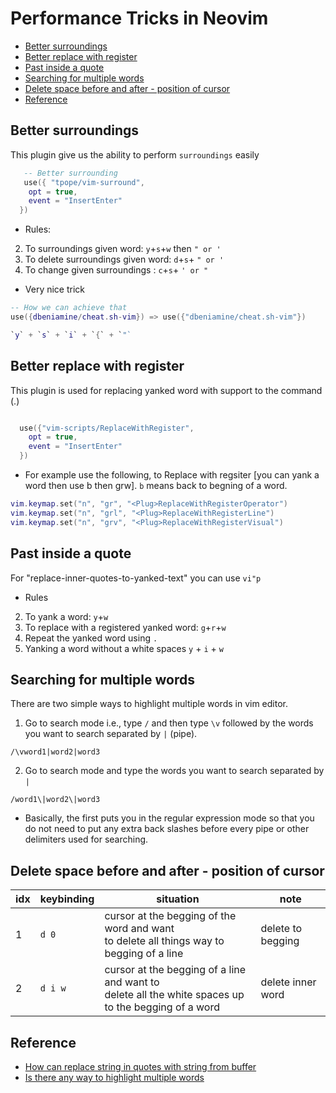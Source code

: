 # Performance Tricks in Neovim

<!-- vim-markdown-toc GitLab -->

* [Better surroundings](#better-surroundings)
* [Better replace with register](#better-replace-with-register)
* [Past inside a quote](#past-inside-a-quote)
* [Searching for multiple words](#searching-for-multiple-words)
* [Delete space before and after - position of cursor](#delete-space-before-and-after-position-of-cursor)
* [Reference](#reference)

<!-- vim-markdown-toc -->

## Better surroundings

This plugin give us the ability to perform `surroundings` easily

```lua
   -- Better surrounding
   use({ "tpope/vim-surround",
    opt = true,
    event = "InsertEnter"
  })

```

- Rules:

2. To surroundings given word: `y`+`s`+`w` then `" or '`
3. To delete surroundings given word: `d`+`s`+ `" or '`
4. To change given surroundings : `c`+`s`+ `' or "`

- Very nice trick

```lua
-- How we can achieve that
use({dbeniamine/cheat.sh-vim}) => use({"dbeniamine/cheat.sh-vim"})

`y` + `s` + `i` + `{` + `"`

```

## Better replace with register

This plugin is used for replacing yanked word with support to the command (.)

```lua

  use({"vim-scripts/ReplaceWithRegister",
    opt = true,
    event = "InsertEnter"
  })
```

- For example use the following, to Replace with regsiter [you can yank a word
  then use <ESC>b then grw]. `b` means back to begning of a word.

```lua
vim.keymap.set("n", "gr", "<Plug>ReplaceWithRegisterOperator")
vim.keymap.set("n", "grl", "<Plug>ReplaceWithRegisterLine")
vim.keymap.set("n", "grv", "<Plug>ReplaceWithRegisterVisual")
```

## Past inside a quote

For "replace-inner-quotes-to-yanked-text" you can use `vi"p`

- Rules

2. To yank a word: `y`+`w`
3. To replace with a registered yanked word: `g`+`r`+`w`
4. Repeat the yanked word using `.`
5. Yanking a word without a white spaces `y` + `i` + `w`

## Searching for multiple words

There are two simple ways to highlight multiple words in vim editor.

1. Go to search mode i.e., type `/` and then type `\v` followed by the words
   you want to search separated by `|` (pipe).

```vim
/\vword1|word2|word3
```

2. Go to search mode and type the words you want to search separated by `|`

```vim
/word1\|word2\|word3
```

- Basically, the first puts you in the regular expression mode so that you do
  not need to put any extra back slashes before every pipe or other delimiters
  used for searching.

## Delete space before and after - position of cursor

| idx | keybinding | situation                                                                                                | note              |
| --- | ---------- | -------------------------------------------------------------------------------------------------------- | ----------------- |
| 1   | `d 0`      | cursor at the begging of the word and want <br> to delete all things way to begging of a line            | delete to begging |
| 2   | `d i w`    | cursor at the begging of a line and want to <br> delete all the white spaces up to the begging of a word | delete inner word |

## Reference

- [How can replace string in quotes with string from buffer](https://stackoverflow.com/questions/4483743/how-can-replace-string-in-quotes-with-string-from-buffer)
- [Is there any way to highlight multiple words](https://stackoverflow.com/questions/704434/is-there-any-way-to-highlight-multiple-searches-in-gvim)
